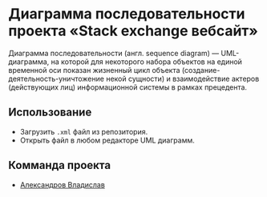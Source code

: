 # Диаграмма последовательности проекта «Stack exchange вебсайт»
Диаграмма последовательности (англ. sequence diagram) — UML-диаграмма, на которой для некоторого набора объектов на единой временной оси показан жизненный цикл объекта (создание-деятельность-уничтожение некой сущности) и взаимодействие актеров (действующих лиц) информационной системы в рамках прецедента.
## Использование
- Загрузить `.xml` файл из репозитория.
- Открыть файл в любом редакторе UML диаграмм.
## Комманда проекта
- [Александров Владислав](https://vk.com/liarcake)
